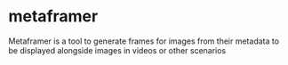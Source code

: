 # metaframer
Metaframer is a tool to generate frames for images from their metadata to be displayed alongside images in videos or other scenarios
